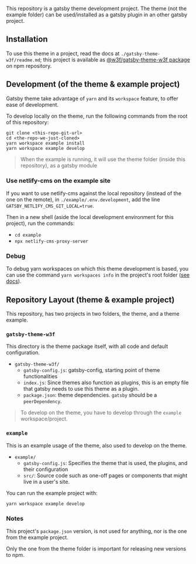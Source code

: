 This repository is a gatsby theme development project. The theme (not the example folder) can be used/installed as a
gatsby plugin in an other gatsby project.

## Installation

To use this theme in a project, read the docs at `./gatsby-theme-w3f/readme.md`; this project is available as [@w3f/gatsby-theme-w3f package](https://www.npmjs.com/package/@w3f/gatsby-theme-w3f) on npm repository.

## Development (of the theme & example project)

Gatsby theme take advantage of `yarn` and its `workspace` feature, to
	offer ease of development.

To develop locally on the theme, run the following commands from the
root of this repository:

```
git clone <this-repo-git-url>
cd <the-repo-we-just-cloned>
yarn workspace example install
yarn workspace example develop
```

> When the example is running, it will use the theme folder (inside
> this repository), as a gatsby module

### Use netlify-cms on the example site

If you want to use netlify-cms against the local repository (instead
of the one on the remote), in `./example/.env.development`, add the
line `GATSBY_NETLIFY_CMS_GIT_LOCAL=true`.

Then in a new shell (aside the local development environment for this
project), run the commands:

- `cd example`
- `npx netlify-cms-proxy-server`

### Debug

To debug yarn workspaces on which this theme development is based, you
can use the command `yarn workspaces info` in the project's root
folder ([see
docs](https://www.gatsbyjs.com/tutorial/building-a-theme/)).

## Repository Layout (theme & example project)

This repository, has two projects in two folders, the theme, and a theme example.

### `gatsby-theme-w3f`

This directory is the theme package itself, with all code and default configuration.

- `gatsby-theme-w3f/`
  - `gatsby-config.js`: gatsby-config, starting point of theme functionalities
  - `index.js`: Since themes also function as plugins, this is an empty file that
    gatsby needs to use this theme as a plugin.
  - `package.json`: theme dependencies. `gatsby` should be a `peerDependency`.

> To develop on the theme, you have to develop through the `example`
> workspace/project.

### `example`

This is an example usage of the theme, also used to develop on the
theme.

- `example/`
  - `gatsby-config.js`: Specifies the theme that is used, the plugins,
    and their configuration
  - `src/`: Source code such as one-off pages or components that might live in
    a user's site.

You can run the example project with:

```shell
yarn workspace example develop
```

### Notes

This project's `package.json` version, is not used for anything, nor is the one from the example project.

Only the one from the theme folder is important for releasing new versions to npm.
